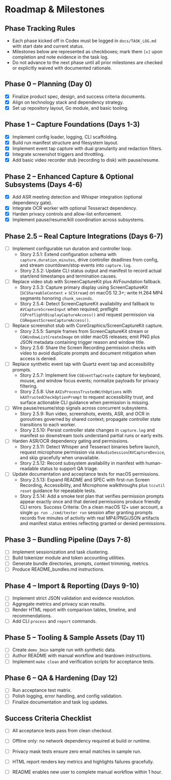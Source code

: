# Roadmap & Milestones

## Phase Tracking Rules
- Each phase kicked off in Codex must be logged in `docs/TASK_LOG.md` with start date and current status.
- Milestones below are represented as checkboxes; mark them `[x]` upon completion and note evidence in the task log.
- Do not advance to the next phase until all prior milestones are checked or explicitly waived with documented rationale.

## Phase 0 – Planning (Day 0)
- [x] Finalize product spec, design, and success criteria documents.
- [x] Align on technology stack and dependency strategy.
- [x] Set up repository layout, Go module, and basic tooling.

## Phase 1 – Capture Foundations (Days 1-3)
- [x] Implement config loader, logging, CLI scaffolding.
- [x] Build run manifest structure and filesystem layout.
- [x] Implement event tap capture with dual granularity and redaction filters.
- [x] Integrate screenshot triggers and throttling.
- [x] Add basic video recorder stub (recording to disk) with pause/resume.

## Phase 2 – Enhanced Capture & Optional Subsystems (Days 4-6)
- [x] Add ASR meeting detection and Whisper integration (optional dependency gate).
- [x] Integrate OCR worker with optional Tesseract dependency.
- [x] Harden privacy controls and allow-list enforcement.
- [x] Implement pause/resume/kill coordination across subsystems.

## Phase 2.5 – Real Capture Integrations (Days 6-7)
- [ ] Implement configurable run duration and controller loop.
    - Story 2.5.1: Extend configuration schema with `capture.duration_minutes`, drive controller deadlines from config, and stream countdown/stop events into `capture.log`.
    - Story 2.5.2: Update CLI status output and manifest to record actual start/end timestamps and termination causes.
- [ ] Replace video stub with ScreenCaptureKit plus AVFoundation fallback.
    - Story 2.5.3: Capture primary display using ScreenCaptureKit (`SCShareableContent` + `SCStream`) on macOS 12.3+; write H.264 MP4 segments honoring `chunk_seconds`.
    - Story 2.5.4: Detect ScreenCaptureKit availability and fallback to `AVCaptureScreenInput` when required; preflight `CGPreflightDisplayCaptureAccess()` and request permission via `CGRequestScreenCaptureAccess()`.
- [ ] Replace screenshot stub with CoreGraphics/ScreenCaptureKit capture.
    - Story 2.5.5: Sample frames from ScreenCaptureKit stream or `CGWindowListCreateImage` on older macOS releases; emit PNG plus JSON metadata containing trigger reason and window title.
    - Story 2.5.6: Share the Screen Recording permission checks with video to avoid duplicate prompts and document mitigation when access is denied.
- [ ] Replace synthetic event tap with Quartz event tap and accessibility prompts.
    - Story 2.5.7: Implement live `CGEventTapCreate` capture for keyboard, mouse, and window focus events; normalize payloads for privacy filtering.
    - Story 2.5.8: Use `AXIsProcessTrustedWithOptions` with `kAXTrustedCheckOptionPrompt` to request accessibility trust, and surface actionable CLI guidance when permission is missing.
- [ ] Wire pause/resume/stop signals across concurrent subsystems.
    - Story 2.5.9: Run video, screenshots, events, ASR, and OCR in goroutines governed by shared context; propagate controller state transitions to each worker.
    - Story 2.5.10: Persist controller state changes in `capture.log` and manifest so downstream tools understand partial runs or early exits.
- [ ] Harden ASR/OCR dependency gating and permissions.
    - Story 2.5.11: Detect Whisper and Tesseract binaries before launch, request microphone permission via `AVAudioSession`/`AVCaptureDevice`, and skip gracefully when unavailable.
    - Story 2.5.12: Record subsystem availability in manifest with human-readable status to support QA triage.
- [ ] Update documentation and acceptance tests for macOS permissions.
    - Story 2.5.13: Expand README and SPEC with first-run Screen Recording, Accessibility, and Microphone walkthroughs plus `tccutil reset` guidance for repeatable tests.
    - Story 2.5.14: Add a smoke test plan that verifies permission prompts appear exactly once and that denied permissions produce friendly CLI errors.
Success Criteria: On a clean macOS 12+ user account, a single `go run ./cmd/tester run` session after granting prompts records five minutes of activity with real MP4/PNG/JSON artifacts and manifest status entries reflecting granted or denied permissions.


## Phase 3 – Bundling Pipeline (Days 7-8)
- [ ] Implement sessionization and task clustering.
- [ ] Build tokenizer module and token accounting utilities.
- [ ] Generate bundle directories, prompts, context trimming, metrics.
- [ ] Produce README_bundles.md instructions.

## Phase 4 – Import & Reporting (Days 9-10)
- [ ] Implement strict JSON validation and evidence resolution.
- [ ] Aggregate metrics and privacy scan results.
- [ ] Render HTML report with comparison tables, timeline, and recommendations.
- [ ] Add CLI `process` and `report` commands.

## Phase 5 – Tooling & Sample Assets (Day 11)
- [ ] Create `demo_3min` sample run with synthetic data.
- [ ] Author README with manual workflow and teardown instructions.
- [ ] Implement `make clean` and verification scripts for acceptance tests.

## Phase 6 – QA & Hardening (Day 12)
- [ ] Run acceptance test matrix.
- [ ] Polish logging, error handling, and config validation.
- [ ] Finalize documentation and task log updates.

## Success Criteria Checklist
- [ ] All acceptance tests pass from clean checkout.
- [ ] Offline only: no network dependency required at build or runtime.
- [ ] Privacy mask tests ensure zero email matches in sample run.
- [ ] HTML report renders key metrics and highlights failures gracefully.
- [ ] README enables new user to complete manual workflow within 1 hour.

